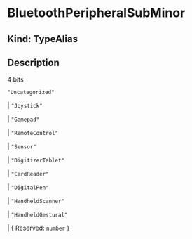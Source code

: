 # **BluetoothPeripheralSubMinor**

## **Kind: TypeAlias**

## **Description**

4 bits

`"Uncategorized"`

| `"Joystick"`

| `"Gamepad"`

| `"RemoteControl"`

| `"Sensor"`

| `"DigitizerTablet"`

| `"CardReader"`

| `"DigitalPen"`

| `"HandheldScanner"`

| `"HandheldGestural"`

| { Reserved: `number` }
